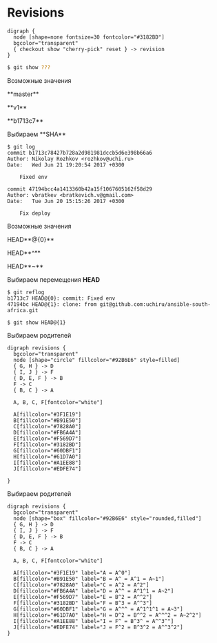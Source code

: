 # Revisions

<section>

```graphviz
digraph {
  node [shape=none fontsize=30 fontcolor="#3182BD"]
  bgcolor="transparent"
  { checkout show "cherry-pick" reset } -> revision
}

```

```bash
$ git show ???
```

</section>

<section>

Возможные значения

<p class="fragment">
**master**
</p>

<p class="fragment">
**v1**
</p>

<p class="fragment">
**b1713c7**
</p>
</section>

<section>
Выбираем **SHA**

```shell
$ git log
commit b1713c78427b728a2d981981dccb5d6e398b66a6
Author: Nikolay Rozhkov <rozhkov@uchi.ru>
Date:   Wed Jun 21 19:20:54 2017 +0300

    Fixed env

commit 47194bcc4a1413360b42a15f1067605162f58d29
Author: vbratkev <bratkevich.v@gmail.com>
Date:   Tue Jun 20 15:15:26 2017 +0300

    Fix deploy
```

</section>

<section>

Возможные значения

HEAD**@{0}**

<p class="fragment">
HEAD**^**
</p>

<p class="fragment">
HEAD**~**
</p>

</section>

<section>

Выбираем перемещения **HEAD**

```shell
$ git reflog
b1713c7 HEAD@{0}: commit: Fixed env
47194bc HEAD@{1}: clone: from git@github.com:uchiru/ansible-south-africa.git
```

```shell
$ git show HEAD@{1}
```

</section>

<section>
Выбираем родителей

```graphviz
digraph revisions {
  bgcolor="transparent"
  node [shape="circle" fillcolor="#92B6E6" style=filled]
  { G, H } -> D
  { I, J } -> F
  { D, E, F } -> B
  F -> C
  { B, C } -> A

  A, B, C, F[fontcolor="white"]

  A[fillcolor="#3F1E19"]
  B[fillcolor="#B91E50"]
  C[fillcolor="#7828A0"]
  D[fillcolor="#FB6A4A"]
  E[fillcolor="#F569D7"]
  F[fillcolor="#3182BD"]
  G[fillcolor="#60DBF1"]
  H[fillcolor="#61D7A0"]
  I[fillcolor="#A1EE88"]
  J[fillcolor="#EDFE74"]

}
```

</section>

<section>
Выбираем родителей

```graphviz
digraph revisions {
  bgcolor="transparent"
  node [shape="box" fillcolor="#92B6E6" style="rounded,filled"]
  { G, H } -> D
  { I, J } -> F
  { D, E, F } -> B
  F -> C
  { B, C } -> A

  A, B, C, F[fontcolor="white"]

  A[fillcolor="#3F1E19" label="A = A^0"]
  B[fillcolor="#B91E50" label="B = A^ = A^1 = A~1"]
  C[fillcolor="#7828A0" label="C = A^2 = A^2"]
  D[fillcolor="#FB6A4A" label="D = A^^ = A^1^1 = A~2"]
  E[fillcolor="#F569D7" label="E = B^2 = A^^2"]
  F[fillcolor="#3182BD" label="F = B^3 = A^^3"]
  G[fillcolor="#60DBF1" label="G = A^^^ = A^1^1^1 = A~3"]
  H[fillcolor="#61D7A0" label="H = D^2 = B^^2 = A^^^2 = A~2^2"]
  I[fillcolor="#A1EE88" label="I = F^ = B^3^ = A^^3^"]
  J[fillcolor="#EDFE74" label="J = F^2 = B^3^2 = A^^3^2"]
}
```

</section>